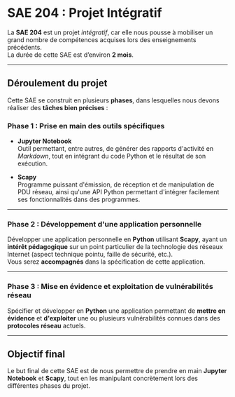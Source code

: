 # SAE 204 : Projet Intégratif

La **SAE 204** est un projet _intégratif_, car elle nous pousse à mobiliser un grand nombre de compétences acquises lors des enseignements précédents.  
La durée de cette SAE est d’environ **2 mois**.

---

## Déroulement du projet

Cette SAE se construit en plusieurs **phases**, dans lesquelles nous devons réaliser des **tâches bien précises** :

### Phase 1 : Prise en main des outils spécifiques

- **Jupyter Notebook**  
  Outil permettant, entre autres, de générer des rapports d'activité en _Markdown_, tout en intégrant du code Python et le résultat de son exécution.
  
- **Scapy**  
  Programme puissant d'émission, de réception et de manipulation de PDU réseau, ainsi qu'une API Python permettant d'intégrer facilement ses fonctionnalités dans des programmes.

---

### Phase 2 : Développement d'une application personnelle

Développer une application personnelle en **Python** utilisant **Scapy**, ayant un **intérêt pédagogique** sur un point particulier de la technologie des réseaux Internet (aspect technique pointu, faille de sécurité, etc.).  
Vous serez **accompagnés** dans la spécification de cette application.

---

### Phase 3 : Mise en évidence et exploitation de vulnérabilités réseau

Spécifier et développer en **Python** une application permettant de **mettre en évidence** et **d'exploiter** une ou plusieurs vulnérabilités connues dans des **protocoles réseau** actuels.

---

## Objectif final

Le but final de cette SAE est de nous permettre de prendre en main **Jupyter Notebook** et **Scapy**, tout en les manipulant concrètement lors des différentes phases du projet.
